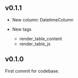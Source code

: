 ## v0.1.1

* New column: DatetimeColumn
* New tags

    * render\_table\_content
    * render\_table\_js

## v0.1.0

First commit for codebase.
